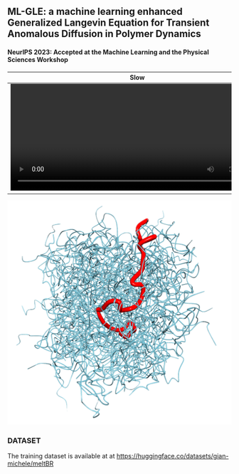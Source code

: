 ## ML-GLE: a machine learning enhanced Generalized Langevin Equation for Transient Anomalous Diffusion in Polymer Dynamics

#### NeurIPS 2023: Accepted at the Machine Learning and the Physical Sciences Workshop


   Slow                   |  Accelerated
:-------------------------:|:-------------------------:
 <video width="570" height="240" src="https://github.com/Gian-Michele-Cherchi/ml-gle/assets/43932730/d9c125b4-16f9-468e-8bef-27033069d62a" type="video/mov"></video>   |  <video width="570" height="240" src="https://github.com/Gian-Michele-Cherchi/ml-gle/assets/43932730/b4c85a78-ed01-43bf-9c7b-c60140fd891e" type="video/mov"></video> 















![1700335536342](image/README/1700335536342.png)

### DATASET

The training dataset is available at at https://huggingface.co/datasets/gian-michele/meltBR
